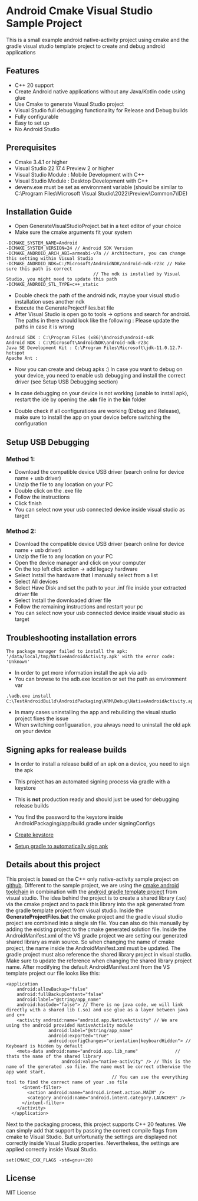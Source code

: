 # Android Cmake Visual Studio Sample Project

This is a small example android native-activity project using cmake and the gradle visual studio template project to create and debug android applications

## Features

* C++ 20 support
* Create Android native applications without any Java/Kotlin code using glue
* Use Cmake to generate Visual Studio project
* Visual Studio full debugging functionality for Release and Debug builds
* Fully configurable 
* Easy to set up
* No Android Studio

## Prerequisites

* Cmake 3.4.1 or higher
* Visual Studio 22 17.4 Preview 2 or higher
* Visual Studio Module : Mobile Development with C++
* Visual Studio Module : Desktop Development with C++
* devenv.exe must be set as environment variable (should be similar to C:\Program Files\Microsoft Visual Studio\2022\Preview\Common7\IDE)


## Installation Guide 

* Open GenerateVisualStudioProject.bat in a text editor of your choice 
* Make sure the cmake arguments fit your system 

```
-DCMAKE_SYSTEM_NAME=Android 
-DCMAKE_SYSTEM_VERSION=24 // Android SDK Version
-DCMAKE_ANDROID_ARCH_ABI=armeabi-v7a // Architecture, you can change this setting within Visual Studio
-DCMAKE_ANDROID_NDK=C:/Microsoft/AndroidNDK/android-ndk-r23c // Make sure this path is correct
							     // The ndk is installed by Visual Studio, you might need to update this path
-DCMAKE_ANDROID_STL_TYPE=c++_static 
``` 
* Double check the path of the android ndk, maybe your visual studio installation uses another ndk
* Execute the GenerateProjectFiles.bat file
* After Visual Studio is open go to tools -> options and search for android. The paths in there should look like the following : Please update the paths in case it is wrong


```
Android SDK : C:\Program Files (x86)\Android\android-sdk
Android NDK : C:\Microsoft\AndroidNDK\android-ndk-r23c
Java SE Development Kit : C:\Program Files\Microsoft\jdk-11.0.12.7-hotspot
Apache Ant : 
```

* Now you can create and debug apks :) In case you want to debug on your device, you need to enable usb debugging and install the correct driver (see Setup USB Debugging section)

* In case debugging on your device is not working (unable to install apk), restart the ide by opening the **.sln** file in the **bin** folder 
* Double check if all configurations are working (Debug and Release), make sure to install the app on your device before switching the configuration

## Setup USB Debugging 

### Method 1:

- Download the compatible device USB driver (search online for device name + usb driver)
- Unzip the file to any location on your PC
- Double click on the .exe file
- Follow the instructions
- Click finish
- You can select now your usb connected device inside visual studio as target

### Method 2:

- Download the compatible device USB driver (search online for device name + usb driver)
- Unzip the file to any location on your PC
- Open the device manager and click on your computer
- On the top left click action -> add legacy hardware
- Select Install the hardware that I manually select from a list
- Select All devices
- Select Have Disk and set the path to your .inf file inside your extracted driver file
- Select Install the downloaded driver file
- Follow the remaining instructions and restart your pc
- You can select now your usb connected device inside visual studio as target

## Troubleshooting installation errors

```
The package manager failed to install the apk: '/data/local/tmp/NativeAndroidActivity.apk' with the error code: 'Unknown'
```

* In order to get more information install the apk via adb 
* You can browse to the adb.exe location or set the path as environment var
```
.\adb.exe install C:\TestAndroidBuild\AndroidPackaging\ARM\Debug\NativeAndroidActivity.apk
```

* In many cases uninstalling the app and rebuilding the visual studio project fixes the issue
* When switching configuaration, you always need to uninstall the old apk on your device


## Signing apks for realease builds

* In order to install a release build of an apk on a device, you need to sign the apk
* This project has an automated signing process via gradle with a keystore
* This is **not** production ready and should just be used for debugging release builds
* You find the password to the keystore inside AndroidPackaging/app/build.gradle under signingConfigs  

* [Create keystore](https://stackoverflow.com/questions/3997748/how-can-i-create-a-keystore)
* [Setup gradle to automatically sign apk](https://developer.android.com/studio/build/building-cmdline)

## Details about this project

This project is based on the C++ only native-activity sample project on [github](https://github.com/android/ndk-samples/tree/master/native-activity). Different to the sample project, we are using the [cmake android toolchain](https://cmake.org/cmake/help/latest/manual/cmake-toolchains.7.html?highlight=toolchains#cross-compiling-for-android-with-the-ndk)
in combination with the [android gradle template project](https://devblogs.microsoft.com/cppblog/build-your-android-applications-in-visual-studio-using-gradle/) from visual studio. The idea behind the project is to create a shared library (.so) via the cmake project and to pack this library into the apk generated from the gradle template project from visual studio.
Inside the **GenerateProjectFiles.bat** the cmake project and the gradle visual studio project are combined into a single sln file. You can also do this manually by adding the existing project to the cmake generated solution file.
Inside the AndroidManifest.xml of the VS gradle project we are setting our generated shared library as main source. So when changing the name of cmake project, the name inside the AndroidManifest.xml must be updated. The gradle project must also reference the shared library project in visual studio. Make sure to update the reference when changing the shared library project name.
After modifying the default AndroidManifest.xml from the VS template project our file looks like this:

```
<application
	android:allowBackup="false"
	android:fullBackupContent="false"
	android:label="@string/app_name"
	android:hasCode="false"> // There is no java code, we will link directly with a shared lib (.so) and use glue as a layer between java and c++
	<activity android:name="android.app.NativeActivity" // We are using the android provided NativeActivity module
				android:label="@string/app_name"
				android:exported="true"
				android:configChanges="orientation|keyboardHidden"> // Keyboard is hidden by default
	<meta-data android:name="android.app.lib_name" 			    // thats the name of the shared library
					 android:value="native-activity" /> // This is the name of the generated .so file. The name must be correct otherwise the app wont start.
									    // You can use the everything tool to find the correct name of your .so file
      <intent-filter>
        <action android:name="android.intent.action.MAIN" />
        <category android:name="android.intent.category.LAUNCHER" />
      </intent-filter>
    </activity>
  </application>
```

Next to the packaging process, this project supports C++ 20 features. We can simply add that support by passing the correct compile flags from cmake to Visual Studio. But unfortunatly the settings are displayed not correctly inside Visual Studio properties.
Nevertheless, the settings are applied correctly inside Visual Studio. 

```
set(CMAKE_CXX_FLAGS -std=gnu++20)
```

## License

MIT License




